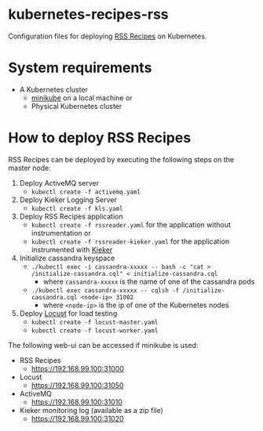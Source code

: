 # kubernetes-recipes-rss

Configuration files for deploying [RSS Recipes](https://github.com/hora-prediction/recipes-rss-kube) on Kubernetes.

# System requirements
* A Kubernetes cluster
   * [minikube](https://github.com/kubernetes/minikube) on a local machine or
   * Physical Kubernetes cluster

# How to deploy RSS Recipes

RSS Recipes can be deployed by executing the following steps on the master node:

1. Deploy ActiveMQ server
   * ```kubectl create -f activemq.yaml```
1. Deploy Kieker Logging Server
   * ```kubectl create -f kls.yaml```
1. Deploy RSS Recipes application
   * ```kubectl create -f rssreader.yaml``` for the application without instrumentation or
   * ```kubectl create -f rssreader-kieker.yaml``` for the application instrumented with [Kieker](http://kieker-monitoring.net/)
1. Initialize cassandra keyspace
   * ```./kubectl exec -i cassandra-xxxxx -- bash -c "cat > /initialize-cassandra.cql" < initialize-cassandra.cql```
      * where ```cassandra-xxxxx``` is the name of one of the cassandra pods
   * ```./kubectl exec cassandra-xxxxx -- cqlsh -f /initialize-cassandra.cql <node-ip> 31002```
      * where ```<node-ip>``` is the ip of one of the Kubernetes nodes
1. Deploy [Locust](http://locust.io/) for load testing
   * ```kubectl create -f locust-master.yaml```
   * ```kubectl create -f locust-worker.yaml```
   
The following web-ui can be accessed if minikube is used:
* RSS Recipes
   * https://192.168.99.100:31000
* Locust
   * https://192.168.99.100:31050
* ActiveMQ
   * https://192.168.99.100:31010
* Kieker monitoring log (available as a zip file)
   * https://192.168.99.100:31020
